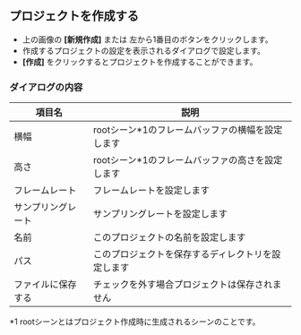 ## プロジェクトを作成する

* 上の画像の __[新規作成]__ または 左から1番目のボタンをクリックします。
* 作成するプロジェクトの設定を表示されるダイアログで設定します。
* __[作成]__ をクリックするとプロジェクトを作成することができます。

### ダイアログの内容
|項目名|説明|
|----|----|
|横幅|rootシーン*1のフレームバッファの横幅を設定します|
|高さ|rootシーン*1のフレームバッファの高さを設定します|
|フレームレート|フレームレートを設定します|
|サンプリングレート|サンプリングレートを設定します|
|名前|このプロジェクトの名前を設定します|
|パス|このプロジェクトを保存するディレクトリを設定します|
|ファイルに保存する|チェックを外す場合プロジェクトは保存されません|


*1 rootシーンとはプロジェクト作成時に生成されるシーンのことです。
